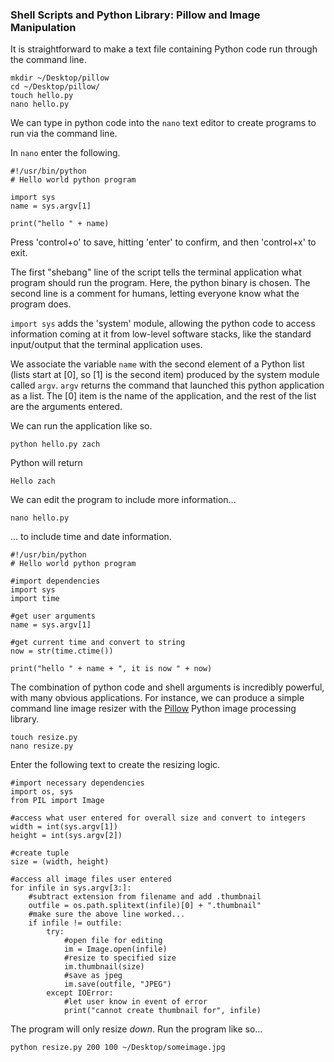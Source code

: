 ### Shell Scripts and Python Library: Pillow and Image Manipulation

It is straightforward to make a text file containing Python code run through the command line.

```
mkdir ~/Desktop/pillow
cd ~/Desktop/pillow/
touch hello.py
nano hello.py
```

We can type in python code into the `nano` text editor to create programs to run via the command line.

In `nano` enter the following.

```
#!/usr/bin/python
# Hello world python program

import sys
name = sys.argv[1]

print("hello " + name)
```
Press 'control+o' to save, hitting 'enter' to confirm, and then 'control+x' to exit.

The first "shebang" line of the script tells the terminal application what program should run the program. Here, the python binary is chosen. The second line is a comment for humans, letting everyone know what the program does.

`import sys` adds the 'system' module, allowing the python code to access information coming at it from low-level software stacks, like the standard input/output that the terminal application uses.

We associate the variable `name` with the second element of a Python list (lists start at [0], so [1] is the second item) produced by the system module called `argv`. `argv` returns the command that launched this python application as a list. The [0] item is the name of the application, and the rest of the list are the arguments entered.

We can run the application like so.

```
python hello.py zach
```

Python will return

```
Hello zach
```

We can edit the program to include more information...
```
nano hello.py
```
... to include time and date information.

```
#!/usr/bin/python
# Hello world python program

#import dependencies
import sys
import time

#get user arguments
name = sys.argv[1]

#get current time and convert to string
now = str(time.ctime())

print("hello " + name + ", it is now " + now)
```

The combination of python code and shell arguments is incredibly powerful, with many obvious applications. For instance, we can produce a simple command line image resizer with the [Pillow](https://python-pillow.org) Python image processing library.

```
touch resize.py
nano resize.py
```

Enter the following text to create the resizing logic.

```
#import necessary dependencies
import os, sys
from PIL import Image

#access what user entered for overall size and convert to integers
width = int(sys.argv[1])
height = int(sys.argv[2])

#create tuple
size = (width, height)

#access all image files user entered
for infile in sys.argv[3:]:
    #subtract extension from filename and add .thumbnail
    outfile = os.path.splitext(infile)[0] + ".thumbnail"
    #make sure the above line worked...
    if infile != outfile:
        try:
            #open file for editing
            im = Image.open(infile)
            #resize to specified size
            im.thumbnail(size)
            #save as jpeg
            im.save(outfile, "JPEG")
        except IOError:
            #let user know in event of error
            print("cannot create thumbnail for", infile)

```

The program will only resize *down*. Run the program like so...

```
python resize.py 200 100 ~/Desktop/someimage.jpg
```


